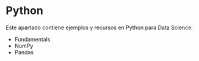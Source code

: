 # Python
Este apartado contiene ejemplos y recursos en Python para Data Science.

- Fundamentals
- NumPy
- Pandas
